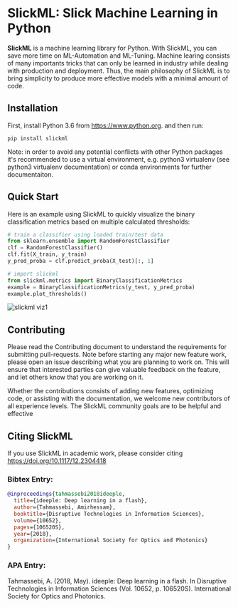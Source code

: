 # SlickML: Slick Machine Learning in Python

**SlickML** is a machine learning library for Python. With SlickML, you can save more time on ML-Automation and ML-Tuning. Machine learing consists of many importants tricks that can only be learned in industry while dealing with production and deployment. Thus, the main philosophy of SlickML is to bring simplicity to produce more effective models with a minimal amount of code.

## Installation

First, install Python 3.6 from https://www.python.org. and then run:

```
pip install slickml
```

Note: in order to avoid any potential conflicts with other Python packages it's recommended to use a virtual environment, e.g. python3 virtualenv (see python3 virtualenv documentation) or conda environments for further documentaiton.


## Quick Start
Here is an example using SlickML to quickly visualize the binary classification metrics based on multiple calculated thresholds:

```python
# train a classifier using loaded train/test data
from sklearn.ensemble import RandomForestClassifier
clf = RandomForestClassifier()
clf.fit(X_train, y_train)
y_pred_proba = clf.predict_proba(X_test)[:, 1]

# import slickml
from slickml.metrics import BinaryClassificationMetrics
example = BinaryClassificationMetrics(y_test, y_pred_proba)
example.plot_thresholds()

```
![slickml viz1](https://github.com/amirhessam88/slick-ml/blob/master/assets/images/metrics2.png)

## Contributing

Please read the Contributing document to understand the requirements for submitting pull-requests. Note before 
starting any major new feature work, please open an issue describing what you are planning to work on. This will 
ensure that interested parties can give valuable feedback on the feature, and let others know that you are working 
on it. 

Whether the contributions consists of adding new features,  optimizing code, or assisting with the documentation, we 
welcome new contributors of all experience levels. The SlickML community goals are to be helpful and effective

## Citing SlickML
If you use SlickML in academic work, please consider citing https://doi.org/10.1117/12.2304418

### Bibtex Entry:
```bib
@inproceedings{tahmassebi2018ideeple,
  title={ideeple: Deep learning in a flash},
  author={Tahmassebi, Amirhessam},
  booktitle={Disruptive Technologies in Information Sciences},
  volume={10652},
  pages={106520S},
  year={2018},
  organization={International Society for Optics and Photonics}
}
```
### APA Entry:

Tahmassebi, A. (2018, May). ideeple: Deep learning in a flash. In Disruptive Technologies in Information Sciences (Vol. 10652, p. 106520S). International Society for Optics and Photonics.

